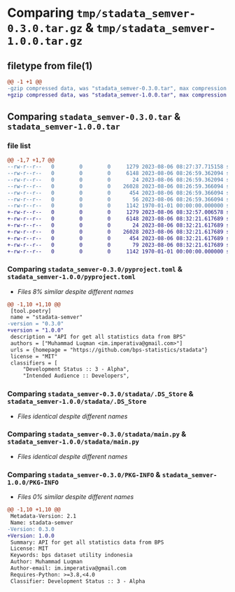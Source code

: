 # Comparing `tmp/stadata_semver-0.3.0.tar.gz` & `tmp/stadata_semver-1.0.0.tar.gz`

## filetype from file(1)

```diff
@@ -1 +1 @@
-gzip compressed data, was "stadata_semver-0.3.0.tar", max compression
+gzip compressed data, was "stadata_semver-1.0.0.tar", max compression
```

## Comparing `stadata_semver-0.3.0.tar` & `stadata_semver-1.0.0.tar`

### file list

```diff
@@ -1,7 +1,7 @@
--rw-r--r--   0        0        0     1279 2023-08-06 08:27:37.715158 stadata_semver-0.3.0/pyproject.toml
--rw-r--r--   0        0        0     6148 2023-08-06 08:26:59.362094 stadata_semver-0.3.0/stadata/.DS_Store
--rw-r--r--   0        0        0       24 2023-08-06 08:26:59.362094 stadata_semver-0.3.0/stadata/__init__.py
--rw-r--r--   0        0        0    26028 2023-08-06 08:26:59.366094 stadata_semver-0.3.0/stadata/main.py
--rw-r--r--   0        0        0      454 2023-08-06 08:26:59.366094 stadata_semver-0.3.0/stadata/material.py
--rw-r--r--   0        0        0       56 2023-08-06 08:26:59.366094 stadata_semver-0.3.0/stadata/semver_demo.py
--rw-r--r--   0        0        0     1142 1970-01-01 00:00:00.000000 stadata_semver-0.3.0/PKG-INFO
+-rw-r--r--   0        0        0     1279 2023-08-06 08:32:57.006578 stadata_semver-1.0.0/pyproject.toml
+-rw-r--r--   0        0        0     6148 2023-08-06 08:32:21.617689 stadata_semver-1.0.0/stadata/.DS_Store
+-rw-r--r--   0        0        0       24 2023-08-06 08:32:21.617689 stadata_semver-1.0.0/stadata/__init__.py
+-rw-r--r--   0        0        0    26028 2023-08-06 08:32:21.617689 stadata_semver-1.0.0/stadata/main.py
+-rw-r--r--   0        0        0      454 2023-08-06 08:32:21.617689 stadata_semver-1.0.0/stadata/material.py
+-rw-r--r--   0        0        0       79 2023-08-06 08:32:21.617689 stadata_semver-1.0.0/stadata/semver_demo.py
+-rw-r--r--   0        0        0     1142 1970-01-01 00:00:00.000000 stadata_semver-1.0.0/PKG-INFO
```

### Comparing `stadata_semver-0.3.0/pyproject.toml` & `stadata_semver-1.0.0/pyproject.toml`

 * *Files 8% similar despite different names*

```diff
@@ -1,10 +1,10 @@
 [tool.poetry]
 name = "stadata-semver"
-version = "0.3.0"
+version = "1.0.0"
 description = "API for get all statistics data from BPS"
 authors = ["Muhammad Luqman <im.imperativa@gmail.com>"]
 urls = {homepage = "https://github.com/bps-statistics/stadata"}
 license = "MIT"
 classifiers = [
     "Development Status :: 3 - Alpha",
     "Intended Audience :: Developers",
```

### Comparing `stadata_semver-0.3.0/stadata/.DS_Store` & `stadata_semver-1.0.0/stadata/.DS_Store`

 * *Files identical despite different names*

### Comparing `stadata_semver-0.3.0/stadata/main.py` & `stadata_semver-1.0.0/stadata/main.py`

 * *Files identical despite different names*

### Comparing `stadata_semver-0.3.0/PKG-INFO` & `stadata_semver-1.0.0/PKG-INFO`

 * *Files 0% similar despite different names*

```diff
@@ -1,10 +1,10 @@
 Metadata-Version: 2.1
 Name: stadata-semver
-Version: 0.3.0
+Version: 1.0.0
 Summary: API for get all statistics data from BPS
 License: MIT
 Keywords: bps dataset utility indonesia
 Author: Muhammad Luqman
 Author-email: im.imperativa@gmail.com
 Requires-Python: >=3.8,<4.0
 Classifier: Development Status :: 3 - Alpha
```

